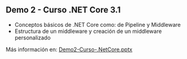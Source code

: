 ##  Demo 2 - Curso .NET Core 3.1  ##

* Conceptos básicos de .NET Core como: de Pipeline y Middleware
* Estructura de un middleware y creación de un middleware personalizado


Más información en: [Demo2-Curso-.NetCore.pptx](https://github.com/dadjh85/Demo2-Curso-.NetCore3.1/raw/master/doc/Demo2-%20Curso%20.NET%20Core.pptx)


